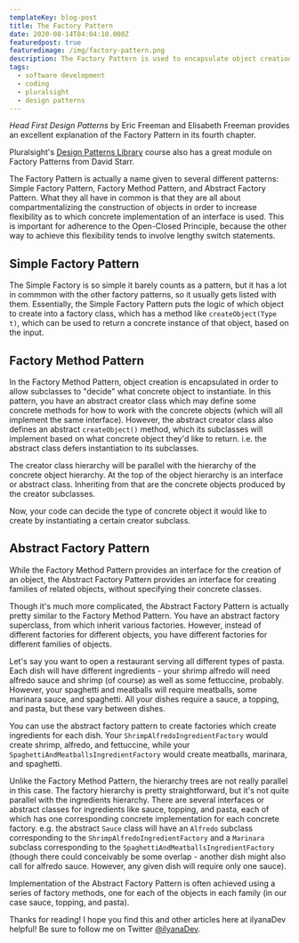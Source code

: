 ```yaml
---
templateKey: blog-post
title: The Factory Pattern
date: 2020-08-14T04:04:10.000Z
featuredpost: true
featuredimage: /img/factory-pattern.png
description: The Factory Pattern is used to encapsulate object creation in order to increase flexibility and adhere to the Open-Closed Principle
tags:
  - software development
  - coding
  - pluralsight
  - design patterns
---
```


*Head First Design Patterns* by Eric Freeman and Elisabeth Freeman provides an excellent explanation of the Factory Pattern in its fourth chapter.

Pluralsight's [Design Patterns Library](https://app.pluralsight.com/library/courses/patterns-library/table-of-contents) course also has a great module on Factory Patterns from David Starr.

The Factory Pattern is actually a name given to several different patterns: Simple Factory Pattern, Factory Method Pattern, and Abstract Factory Pattern. What they all have in common is that they are all about compartmentalizing the construction of objects in order to increase flexibility as to which concrete implementation of an interface is used. This is important for adherence to the Open-Closed Principle, because the other way to achieve this flexibility tends to involve lengthy switch statements.

Simple Factory Pattern
--

The Simple Factory is so simple it barely counts as a pattern, but it has a lot in commmon with the other factory patterns, so it usually gets listed with them. Essentially, the Simple Factory Pattern puts the logic of which object to create into a factory class, which has a method like `createObject(Type t)`, which can be used to return a concrete instance of that object, based on the input.

Factory Method Pattern
--

In the Factory Method Pattern, object creation is encapsulated in order to allow subclasses to "decide" what concrete object to instantiate. In this pattern, you have an abstract creator class which may define some concrete methods for how to work with the concrete objects (which will all implement the same interface). However, the abstract creator class also defines an abstract `createObject()` method, which its subclasses will implement based on what concrete object they'd like to return. i.e. the abstract class defers instantiation to its subclasses.

The creator class hierarchy will be parallel with the hierarchy of the concrete object hierarchy. At the top of the object hierarchy is an interface or abstract class. Inheriting from that are the concrete objects produced by the creator subclasses.

Now, your code can decide the type of concrete object it would like to create by instantiating a certain creator subclass.

Abstract Factory Pattern
--

While the Factory Method Pattern provides an interface for the creation of an object, the Abstract Factory Pattern provides an interface for creating families of related objects, without specifying their concrete classes.

Though it's much more complicated, the Abstract Factory Pattern is actually pretty similar to the Factory Method Pattern. You have an abstract factory superclass, from which inherit various factories. However, instead of different factories for different objects, you have different factories for different families of objects.

Let's say you want to open a restaurant serving all different types of pasta. Each dish will have different ingredients - your shrimp alfredo will need alfredo sauce and shrimp (of course) as well as some fettuccine, probably. However, your spaghetti and meatballs will require meatballs, some marinara sauce, and spaghetti. All your dishes require a sauce, a topping, and pasta, but these vary between dishes.

You can use the abstract factory pattern to create factories which create ingredients for each dish. Your `ShrimpAlfredoIngredientFactory` would create shrimp, alfredo, and fettuccine, while your `SpaghettiAndMeatballsIngredientFactory` would create meatballs, marinara, and spaghetti.

Unlike the Factory Method Pattern, the hierarchy trees are not really parallel in this case. The factory hierarchy is pretty straightforward, but it's not quite parallel with the ingredients hierarchy. There are several interfaces or abstract classes for ingredients like sauce, topping, and pasta, each of which has one corresponding concrete implementation for each concrete factory. e.g. the abstract `Sauce` class will have an `Alfredo` subclass corresponding to the `ShrimpAlfredoIngredientFactory` and a `Marinara` subclass corresponding to the `SpaghettiAndMeatballsIngredientFactory` (though there could conceivably be some overlap - another dish might also call for alfredo sauce. However, any given dish will require only one sauce).

Implementation of the Abstract Factory Pattern is often achieved using a series of factory methods, one for each of the objects in each family (in our case sauce, topping, and pasta).

Thanks for reading! I hope you find this and other articles here at ilyanaDev helpful! Be sure to follow me on Twitter [@ilyanaDev](https://twitter.com/ilyanaDev).
